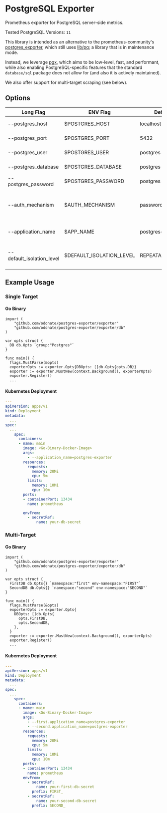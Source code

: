 # PostgreSQL Exporter

Prometheus exporter for PostgreSQL server-side metrics. 

Tested PostgreSQL Versions: `11`

This library is intended as an alternative to the prometheus-community's [postgres_exporter](https://github.com/prometheus-community/postgres_exporter), which still uses [lib/pq](https://github.com/lib/pq); a library that is in maintenance mode.

Instead, we leverage [pgx](https://github.com/jackc/pgx), which aims to be low-level, fast, and performant, while also enabling PostgreSQL-specific features that the standard `database/sql` package does not allow for (and also it is actively maintained).

We also offer support for multi-target scraping (see below).


## Options

| Long Flag                 | ENV Flag                 | Default           | Description                                          |
|---------------------------|--------------------------|-------------------|------------------------------------------------------|
| --postgres_host           | $POSTGRES_HOST           | localhost         | PostgreSQL Host                                      |
| --postgres_port           | $POSTGRES_PORT           | 5432              | PostgreSQL Port                                      |
| --postgres_user           | $POSTGRES_USER           | postgres          | PostgreSQL User                                      |
| --postgres_database       | $POSTGRES_DATABASE       | postgres          | PostgreSQL Database                                  |
| --postgres_password       | $POSTGRES_PASSWORD       | postgres          | PostgreSQL Password                                  |
| --auth_mechanism          | $AUTH_MECHANISM          | password          | The mechanism to use when authenticating with the DB |
| --application_name        | $APP_NAME                | postgres-exporter | The name of the application.                         |
| --default_isolation_level | $DEFAULT_ISOLATION_LEVEL | REPEATABLE_READ   | The default isolation level for DB transactions      |

## Example Usage

### Single Target
#### Go Binary
```golang
import (
	"github.com/odonate/postgres-exporter/exporter"
	"github.com/odonate/postgres-exporter/exporter/db"
)

var opts struct {
  DB db.Opts `group:"Postgres"`
}

func main() {
  flags.MustParse(&opts)
  exporterOpts := exporter.Opts{DBOpts: []db.Opts{opts.DB}}
  exporter := exporter.MustNew(context.Background(), exporterOpts)
  exporter.Register()
  ...
```
#### Kubernetes Deployment
```yaml
---
apiVersion: apps/v1
kind: Deployment
metadata: 
  ...
spec:
  ...
    spec:
      containers:
      - name: main
        image: <Go-Binary-Docker-Image>
        args:
          - --application_name=postgres-exporter
        resources:
          requests:
            memory: 20Mi
            cpu: 5m
          limits:
            memory: 10Mi
            cpu: 10m
        ports:
        - containerPort: 13434
          name: prometheus

        envFrom:
          - secretRef:
              name: your-db-secret

```

### Multi-Target
#### Go Binary
```golang
import (
	"github.com/odonate/postgres-exporter/exporter"
	"github.com/odonate/postgres-exporter/exporter/db"
)

var opts struct {
  FirstDB db.Opts{} `namespace:"first" env-namespace:"FIRST"`
  SecondDB db.Opts{} `namespace:"second" env-namespace:"SECOND"`
}

func main() {
  flags.MustParse(&opts)
  exporterOpts := exporter.Opts{
    DBOpts: []db.Opts{
      opts.FirstDB, 
      opts.SecondDB,
    },
  }
  exporter := exporter.MustNew(context.Background(), exporterOpts)
  exporter.Register()
  ...
```
#### Kubernetes Deployment
```yaml
---
apiVersion: apps/v1
kind: Deployment
metadata: 
  ...
spec:
  ...
    spec:
      containers:
      - name: main
        image: <Go-Binary-Docker-Image>
        args:
          - --first.application_name=postgres-exporter
          - --second.application_name=postgres-exporter
        resources:
          requests:
            memory: 20Mi
            cpu: 5m
          limits:
            memory: 10Mi
            cpu: 10m
        ports:
        - containerPort: 13434
          name: prometheus
        envFrom:
          - secretRef:
              name: your-first-db-secret
            prefix: FIRST_
          - secretRef:
              name: your-second-db-secret
            prefix: SECOND_

```

